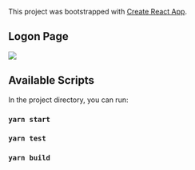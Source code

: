 This project was bootstrapped with [Create React App](https://github.com/facebook/create-react-app).

## Logon Page 

<img src="/src/assets/sigaa.png">

## Available Scripts

In the project directory, you can run:

### `yarn start`

### `yarn test`

### `yarn build`


